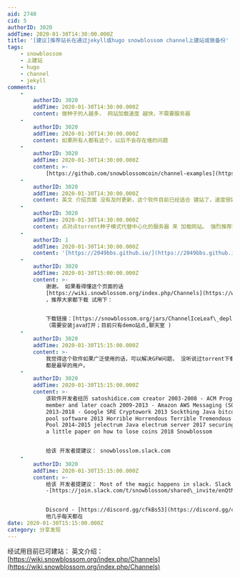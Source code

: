 ```yaml
---
aid: 2740
cid: 5
authorID: 3020
addTime: 2020-01-30T14:30:00.000Z
title: '[建议]推荐站长在通过jekyll或hugo snowblossom channel上建站或做备份'
tags:
    - snowblossom
    - 上建站
    - hugo
    - channel
    - jekyll
comments:
    -
        authorID: 3020
        addTime: 2020-01-30T14:30:00.000Z
        content: 做种子的人越多， 网站加载速度 越快，不需要服务器
    -
        authorID: 3020
        addTime: 2020-01-30T14:30:00.000Z
        content: 如果所有人都有这个，以后不会存在墙的问题
    -
        authorID: 3020
        addTime: 2020-01-30T14:30:00.000Z
        content: >-
            [https://github.com/snowblossomcoin/channel-examples](https://github.com/snowblossomcoin/channel-examples)
    -
        authorID: 3020
        addTime: 2020-01-30T14:30:00.000Z
        content: 英文 介绍页面 没有及时更新，这个软件目前已经适合 建站了，速度很好 ，
    -
        authorID: 3020
        addTime: 2020-01-30T14:30:00.000Z
        content: 点对点torrent种子模式代替中心化的服务器 来 加载网站。 强烈推荐推广使用。这个无需付费翻墙。 很多站都可在这上面也做个镜像。
    -
        authorID: 1
        addTime: 2020-01-30T14:30:00.000Z
        content: '[https://2049bbs.github.io/](https://2049bbs.github.io/) 免翻墙镜像'
    -
        authorID: 3020
        addTime: 2020-01-30T15:00:00.000Z
        content: >-
            谢谢。 如果看得懂这个页面的话
            [https://wiki.snowblossom.org/index.php/Channels](https://wiki.snowblossom.org/index.php/Channels)
            ，推荐大家都下载 试用下：


            下载链接：[https://snowblossom.org/jars/ChannelIceLeaf\_deploy.jar](https://snowblossom.org/jars/ChannelIceLeaf_deploy.jar)
            （需要安装java打开；目前只有demo站点,聊天室 )
    -
        authorID: 3020
        addTime: 2020-01-30T15:15:00.000Z
        content: >-
            我觉得这个软件如果广泛使用的话，可以解决GFW问题， 没听说过torrent下载被封过。 缺点 是处于初期阶段，没什么内容，现在用的人，
            都是最早的用户。
    -
        authorID: 3020
        addTime: 2020-01-30T15:15:00.000Z
        content: >-
            该软件开发者经历 satoshidice.com creator 2003-2008 - ACM Programming Team
            member and later coach 2009-2013 - Amazon AWS Messaging (SQS/SNS)
            2013-2018 - Google SRE Cryptowork 2013 Sockthing Java bitcoin mining
            pool software 2013 Horrible Horrendous Terrible Tremendous Mining
            Pool 2014-2015 jelectrum Java electrum server 2017 securing bitcoin
            a little paper on how to lose coins 2018 Snowblossom


            给该 开发者提建议： snowblosslom.slack.com
    -
        authorID: 3020
        addTime: 2020-01-30T15:15:00.000Z
        content: >-
            给该 开发者提建议： Most of the magic happens in slack. Slack
            -[https://join.slack.com/t/snowblossom/shared\_invite/enQtMzY1OTEzODYzNjk5LTI5NTIxMDQ1NTQ2OTMwZjgxOTk3MGRjZGI1OTI2ZWQyOGU2NjYwZTZmM2ZkMmJiMWVmODdmMmU5OWRjNWQ1Yjc](https://join.slack.com/t/snowblossom/shared_invite/enQtMzY1OTEzODYzNjk5LTI5NTIxMDQ1NTQ2OTMwZjgxOTk3MGRjZGI1OTI2ZWQyOGU2NjYwZTZmM2ZkMmJiMWVmODdmMmU5OWRjNWQ1Yjc)


            Discord - [https://discord.gg/cfkBs53](https://discord.gg/cfkBs53)
            他几乎每天都在
date: 2020-01-30T15:15:00.000Z
category: 分享发现
---
```


经试用目前已可建站： 英文介绍： [https://wiki.snowblossom.org/index.php/Channels](https://wiki.snowblossom.org/index.php/Channels)
